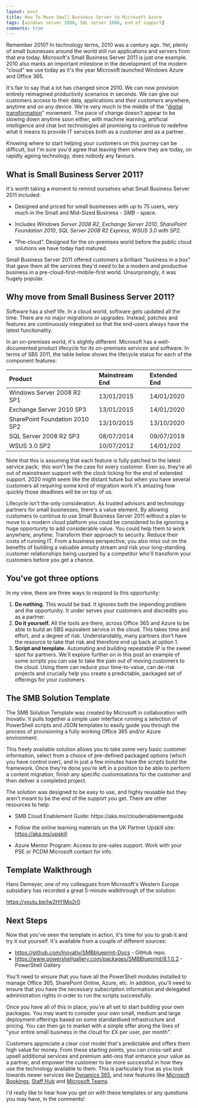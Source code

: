 ```yaml
---
layout: post
title: How To Move Small Business Server to Microsoft Azure
tags: [windows server 2008, SQL server 2008, end of support]
comments: true
---
```


Remember 2010? In technology terms, 2010 was a century ago. Yet, plenty of small businesses around the world still run&nbsp;applications and servers from that era today. Microsoft's Small Business Server 2011 is just one example. 2010 also marks an important milestone in the development of the modern "cloud" we use today as it's the year Microsoft launched Windows Azure and Office 365.

It's fair to say that a lot has changed since 2010. We can now provision entirely reimagined productivity scenarios in seconds. We can give our customers access to their data, applications and&nbsp;<em>their customers</em> anywhere, anytime and on any device. We're very much in the middle of the "<a href="http://jamesbmarshall.com/about/how-will-you-use-yours/">digital transformation</a>" movement. The pace of change doesn't appear to be slowing down anytime soon either, with machine learning, artificial intelligence and chat&nbsp;bot technologies all promising to continue to redefine what it means to provide IT services both as a customer and as a partner.

Knowing where to start helping your customers on this journey can be difficult, but I'm sure you'd agree that leaving them where they are today, on rapidly ageing technology, does nobody any favours.
<h2>What is Small Business Server 2011?</h2>
It's worth taking a moment to remind ourselves what Small Business Server 2011 included:
<ul>
 	<li>Designed and priced for small businesses with up to 75 users, very much in the Small and Mid-Sized Business - <em>SMB</em> - space.</li>
</ul>
<ul>
 	<li>Includes <i>Windows Server 2008 R2</i>, <i>Exchange Server 2010</i>, <i>SharePoint Foundation 2010</i>, <i>SQL Server 2008 R2 Express</i>, <i>WSUS 3.0 with SP2</i>.</li>
</ul>
<ul>
 	<li>“Pre-cloud”. Designed for the on-premises world before the public cloud solutions we have today had matured.</li>
</ul>
Small Business Server 2011 offered customers a brilliant "business in a box" that gave them all the services they'd need to be a modern and productive business in a pre-cloud-first-mobile-first world. Unsurprisingly, it was hugely popular.
<h2>Why move from Small Business Server 2011?</h2>
Software has a shelf life. In a cloud world, software gets updated all the time. There are no major migrations or upgrades. Instead, patches and features are continuously integrated so that the end-users always have the latest functionality.

In an on-premises world, it's slightly different. Microsoft has a well-documented product lifecycle for its on-premises services and software. In terms of SBS 2011, the table below shows the lifecycle status for each of the component features:

| Product | Mainstream End | Extended End |
| :------ |:--- | :--- |
| Windows Server 2008 R2 SP1 | 13/01/2015 | 14/01/2020 |
| Exchange Server 2010 SP3 | 13/01/2015 | 14/01/2020 |
| SharePoint Foundation 2010 SP2 | 13/10/2015 | 13/10/2020 |
| SQL Server 2008 R2 SP3 | 08/07/2014 | 09/07/2019 |
| WSUS 3.0 SP2 | 10/07/2012 | 14/01/202

<p style="text-align: left;">Note that this is assuming that each feature is fully patched to the latest service pack; &nbsp;this&nbsp;won't be the case for every customer. Even so, they're all out of mainstream support with the clock ticking for the end of extended support. 2020 might seem like the distant future but when you have several customers all requiring some kind of migration work it's amazing how quickly those deadlines will be on top of us.</p>
<p style="text-align: left;">Lifecycle isn't the only consideration. As trusted advisors and technology partners for small businesses, there's a value element. By allowing customers to continue to use Small Business Server 2011 without a plan to move to a modern cloud platform you could be considered to be ignoring a huge opportunity to add considerable value. You could help them to work anywhere, anytime. Transform their approach to security. Reduce their costs of running IT. From a business perspective, you also miss out on the benefits of building a valuable annuity stream and risk your long-standing customer relationships being usurped by a competitor who'll transform your customers before you get a chance.</p>

<h2 style="text-align: left;">You've got three options</h2>
In my view, there are three ways to respond to this opportunity:
<ol>
 	<li><strong>Do nothing.</strong> This would be bad. It ignores both the impending problem and the opportunity. It under serves your customers and discredits you as a partner.</li>
 	<li><strong>Do it yourself.&nbsp;</strong>All the tools are there, across Office 365 and Azure to be able to build an SBS equivalent service in the cloud. This takes time and effort, and a degree of risk. Understandably, many partners don't have the resource to take that risk and therefore end up back at option 1.</li>
 	<li><strong>Script and template.</strong> Automating and building repeatable IP is the sweet spot for partners. We'll explore further on in this post an example of some scripts you can use to take the pain out of moving customers to the cloud. Using them can reduce your time-to-value, can de-risk projects and crucially help you create a predictable, packaged set of offerings for your customers.</li>
</ol>
<h2>The SMB Solution Template</h2>
The SMB Solution Template was created by Microsoft in collaboration with Inovativ. It pulls together a simple user interface running a selection of PowerShell scripts and JSON templates to easily guide you through the process of provisioning a fully working Office 365 and/or Azure environment.

This freely available solution allows you to take some very basic customer information, select from a choice of pre-defined packaged options (which you have control over), and in just a few minutes have the scripts build the framework. Once they're done you're left in a position to be able to perform a content migration, finish any specific customisations for the customer and then deliver a completed project.

The solution was designed to be easy to use, and highly reusable but they aren't meant to be the end of the support you get. There are other resources to help:
<ul>
 	<li>SMB Cloud Enablement Guide: https://aka.ms/cloudenablementguide</li>
</ul>
<ul>
 	<li>Follow the online learning materials on the UK Partner Upskill site: <a href="https://aka.ms/upskill">https://aka.ms/upskill</a></li>
</ul>
<ul>
 	<li>Azure Mentor Program: Access to pre-sales support. Work with your PSE or PCDM Microsoft contact for info.</li>
</ul>
<h2>Template Walkthrough</h2>
Hans Demeyer, one of my colleagues from Microsoft's Western Europe subsidiary has recorded a great 5-minute walkthrough of the solution:

https://youtu.be/Iw2HYlMo2r0
<h2>Next Steps</h2>
Now that you've seen the template in action, it's time for you to grab it and try it out yourself. It's available from a couple of different sources:
<ul>
 	<li><a href="https://github.com/Inovativ/SMBblueprint-Docs">https://github.com/Inovativ/SMBblueprint-Docs</a> - GitHub repo.</li>
 	<li><a href="https://www.powershellgallery.com/packages/SMBBlueprint/8.1.0.2">https://www.powershellgallery.com/packages/SMBBlueprint/8.1.0.2</a> - PowerShell Gallery</li>
</ul>
You'll need to ensure that you have all the PowerShell modules installed to manage Office 365, SharePoint Online, Azure, etc. In addition, you'll need to ensure that you have the necessary subscription information and delegated administration rights in order to run the scripts successfully.

Once you have all of this in place, you're all set to start building your own packages. You may want to consider your own small, medium and large deployment offerings based on some standardised infrastructure and pricing. You can then go to market with a simple offer along the lines of "your entire small business in the cloud for £X per user, per month".

Customers appreciate a clear cost model that's predictable and offers them high value for money.&nbsp;From these starting points, you can cross-sell and upsell additional services and premium add-ons that enhance your value as a partner, and empower the customer to be more successful in how they use the technology available to them. This is particularly true as you look towards newer services like <a href="https://www.microsoft.com/en-us/dynamics365/first-look" target="_blank" rel="noopener">Dynamics 365</a>, and new features like <a href="https://products.office.com/en-us/business/scheduling-and-booking-app" target="_blank" rel="noopener">Microsoft Bookings</a>, <a href="https://staffhub.office.com/" target="_blank" rel="noopener">Staff Hub</a> and <a href="https://products.office.com/en-gb/microsoft-teams/group-chat-software" target="_blank" rel="noopener">Microsoft Teams</a>.

I'd really like to hear how you get on with these templates&nbsp;or any questions you may have, in the comments!